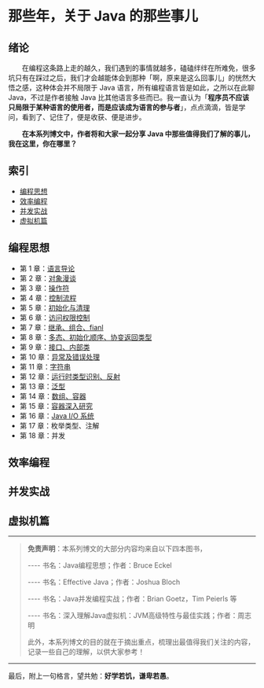 # 那些年，关于 Java 的那些事儿

## 绪论

　　在编程这条路上走的越久，我们遇到的事情就越多，磕磕绊绊在所难免，很多坑只有在踩过之后，我们才会越能体会到那种「啊，原来是这么回事儿」的恍然大悟之感，这种体会并不局限于 Java 语言，所有编程语言皆是如此，之所以在此聊 Java，不过是作者接触 Java 比其他语言多些而已。我一直认为「**程序员不应该只局限于某种语言的使用者，而是应该成为语言的参与者**」，点点滴滴，皆是学问，看到了、记住了，便是收获、便是进步。

　　**在本系列博文中，作者将和大家一起分享 Java 中那些值得我们了解的事儿，我在这里，你在哪里？**


## 索引

- [编程思想](#编程思想)
- [效率编程](#效率编程)
- [并发实战](#并发实战)
- [虚拟机篇](#虚拟机篇)

## 编程思想

- 第 1 章：[语言导论](https://github.com/guobinhit/java-skills/blob/master/articles/programming-thought/language-guide.md)
- 第 2 章：[对象漫谈](https://github.com/guobinhit/java-skills/blob/master/articles/programming-thought/object-ramble.md)
- 第 3 章：[操作符](https://github.com/guobinhit/java-skills/blob/master/articles/programming-thought/operator.md)
- 第 4 章：[控制流程](https://github.com/guobinhit/java-skills/blob/master/articles/programming-thought/control-process.md)
- 第 5 章：[初始化与清理](https://github.com/guobinhit/java-skills/blob/master/articles/programming-thought/initial-and-clean.md)
- 第 6 章：[访问权限控制](https://github.com/guobinhit/java-skills/blob/master/articles/programming-thought/access-rights.md)
- 第 7 章：[继承、组合、fianl](https://github.com/guobinhit/java-skills/blob/master/articles/programming-thought/reuse-class.md)
- 第 8 章：[多态、初始化顺序、协变返回类型](https://github.com/guobinhit/java-skills/blob/master/articles/programming-thought/polymorphic.md)
- 第 9 章：[接口、内部类](https://github.com/guobinhit/java-skills/blob/master/articles/programming-thought/interface-innerclass.md)
- 第 10 章：[异常及错误处理](https://github.com/guobinhit/java-skills/blob/master/articles/programming-thought/handle-exception.md)
- 第 11 章：[字符串](https://github.com/guobinhit/java-skills/blob/master/articles/programming-thought/string.md)
- 第 12 章：[运行时类型识别、反射](https://github.com/guobinhit/java-skills/blob/master/articles/programming-thought/rtti-and-reflect.md)
- 第 13 章：[泛型](https://github.com/guobinhit/java-skills/blob/master/articles/programming-thought/generic-paradigm.md)
- 第 14 章：[数组、容器](https://github.com/guobinhit/java-skills/blob/master/articles/programming-thought/array-container.md)
- 第 15 章：[容器深入研究](https://github.com/guobinhit/java-skills/blob/master/articles/programming-thought/deep-container.md)
- 第 16 章：[Java I/O 系统](https://github.com/guobinhit/java-skills/blob/master/articles/programming-thought/io.md)
- 第 17 章：枚举类型、注解
- 第 18 章：并发



## 效率编程


## 并发实战


## 虚拟机篇


----------

> **免责声明**：本系列博文的大部分内容均来自以下四本图书，
>
> ---- 书名：Java编程思想；作者：Bruce Eckel
>
> ---- 书名：Effective Java；作者：Joshua Bloch
>
> ---- 书名：Java并发编程实战；作者：Brian Goetz，Tim Peierls 等
>
> ---- 书名：深入理解Java虚拟机：JVM高级特性与最佳实践；作者：周志明
> 
> 此外，本系列博文的目的就在于摘出重点，梳理出最值得我们关注的内容，记录一些自己的理解，以供大家参考！

----------

最后，附上一句格言，望共勉：**好学若饥，谦卑若愚**。
